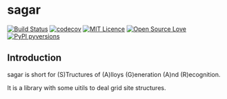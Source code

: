 # sagar

[![Build Status](https://travis-ci.org/unkcpz/sagar.svg?branch=master)](https://travis-ci.org/unkcpz/sagar)
[![codecov](https://codecov.io/gh/unkcpz/sagar/branch/master/graph/badge.svg)](https://codecov.io/gh/unkcpz/sagar)
[![MIT Licence](https://badges.frapsoft.com/os/mit/mit.svg?v=103)](https://opensource.org/licenses/mit-license.php)
[![Open Source Love](https://badges.frapsoft.com/os/v1/open-source.svg?v=103)](https://github.com/ellerbrock/open-source-badges/)
[![PyPI pyversions](https://img.shields.io/pypi/pyversions/ansicolortags.svg)](https://pypi.python.org/pypi/ansicolortags/)

## Introduction
sagar is short for (S)Tructures of (A)lloys (G)eneration (A)nd (R)ecognition.

It is a library with some uitils to deal grid site
 structures.
